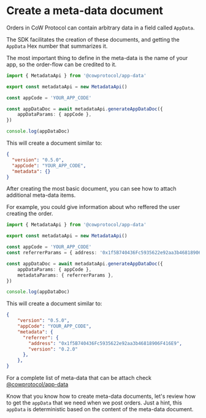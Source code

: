 # Create a meta-data document

Orders in CoW Protocol can contain arbitrary data in a field called `AppData`.

The SDK facilitates the creation of these documents, and getting the `AppData` Hex number that summarizes it.

The most important thing to define in the meta-data is the name of your app, so the order-flow can be credited to it.

```typescript
import { MetadataApi } from '@cowprotocol/app-data'

export const metadataApi = new MetadataApi()

const appCode = 'YOUR_APP_CODE'

const appDataDoc = await metadataApi.generateAppDataDoc({
    appDataParams: { appCode },
})

console.log(appDataDoc)
```

This will create a document similar to:

```json
{
  "version": "0.5.0",
  "appCode": "YOUR_APP_CODE",
  "metadata": {}
} 
```

After creating the most basic document, you can see how to attach additional meta-data items.

For example, you could give information about who reffered the user creating the order.

```typescript
import { MetadataApi } from '@cowprotocol/app-data'

export const metadataApi = new MetadataApi()

const appCode = 'YOUR_APP_CODE'
const referrerParams = { address: '0x1f5B740436Fc5935622e92aa3b46818906F416E9' }

const appDataDoc = await metadataApi.generateAppDataDoc({
    appDataParams: { appCode },
    metadataParams: { referrerParams },
})

console.log(appDataDoc)

```

This will create a document similar to:

```json
{
    "version": "0.5.0",
    "appCode": "YOUR_APP_CODE",
    "metadata": {
      "referrer": {
        "address": "0x1f5B740436Fc5935622e92aa3b46818906F416E9",
        "version": "0.2.0"
      },
    },
}
```

For a complete list of meta-data that can be attach check [@cowprotocol/app-data](https://github.com/cowprotocol/app-data)

Know that you know how to create meta-data documents, let's review how to get the `appData` that we need when we post orders. Just a hint, this `appData` is deterministic based on the content of the meta-data document.

